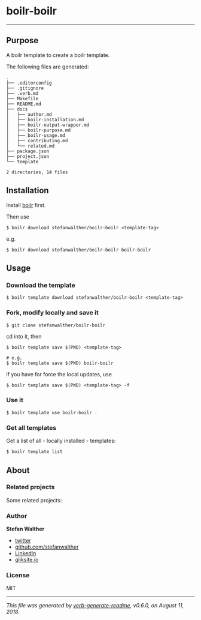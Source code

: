 # boilr-boilr

> 

---

## Purpose
A boilr template to create a boilr template.

The following files are generated:

```
.
├── .editorconfig
├── .gitignore
├── .verb.md
├── Makefile
├── README.md
├── docs
│   ├── author.md
│   ├── boilr-installation.md
│   ├── boilr-output-wrapper.md
│   ├── boilr-purpose.md
│   ├── boilr-usage.md
│   ├── contributing.md
│   └── related.md
├── package.json
├── project.json
└── template

2 directories, 14 files

```

## Installation
Install [boilr](https://github.com/tmrts/boilr) first. 

Then use 

```
$ boilr download stefanwalther/boilr-boilr <template-tag>
```

e.g.
```
$ boilr download stefanwalther/boilr-boilr boilr-boilr
```

## Usage
### Download the template

```
$ boilr template download stefanwalther/boilr-boilr <template-tag>
```

### Fork, modify locally and save it

```
$ git clone stefanwalther/boilr-boilr
```

cd into it, then

```
$ boilr template save $(PWD) <template-tag>

# e.g. 
$ boilr template save $(PWD) boilr-boilr
```

if you have for force the local updates, use

```
$ boilr template save $(PWD) <template-tag> -f
```

### Use it

```
$ boilr template use boilr-boilr .
```

### Get all templates

Get a list of all - locally installed - templates:

```
$ boilr template list
```

## About

### Related projects
Some related projects:

 

### Author
**Stefan Walther**

* [twitter](http://twitter.com/waltherstefan)  
* [github.com/stefanwalther](http://github.com/stefanwalther) 
* [LinkedIn](https://www.linkedin.com/in/stefanwalther/) 
* [qliksite.io](http://qliksite.io)

### License
MIT

***

_This file was generated by [verb-generate-readme](https://github.com/verbose/verb-generate-readme), v0.6.0, on August 11, 2018._


